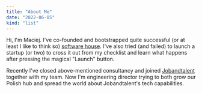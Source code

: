 ```yaml
---
title: "About Me"
date: "2022-06-05"
kind: "list"
---
```


Hi, I'm Maciej. I've co-founded and bootstrapped quite successful (or at least I like to think so) [software house](https://prograils.com). I've also tried (and failed) to launch a startup (or two) to cross it out from my checklist and learn what happens after pressing the magical "Launch" button. 

Recently I've closed above-mentioned consultancy and joined [Jobandtalent](https://jobandtalent.com) together with my team. Now I'm engineering director trying to both grow our Polish hub and spread the world about Jobandtalent's tech capabilities.

